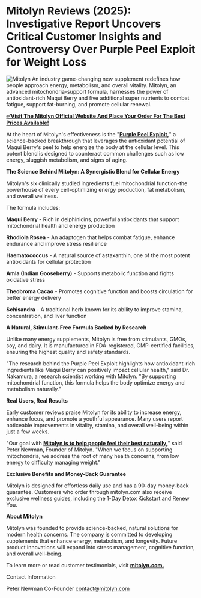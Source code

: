 
# Mitolyn Reviews (2025): Investigative Report Uncovers Critical Customer Insights and Controversy Over Purple Peel Exploit for Weight Loss
![Mitolyn](https://images.deccanherald.com/deccanherald/2025-02-06/z8zu6dmk/Mitolyn.jpg)
An industry game-changing new supplement redefines how people approach energy, metabolism, and overall vitality. Mitolyn, an advanced mitochondria-support formula, harnesses the power of antioxidant-rich Maqui Berry and five additional super nutrients to combat fatigue, support fat-burning, and promote cellular renewal.

**[✅Visit The Mitolyn Official Website And Place Your Order For The Best Prices Available!](https://tinyurl.com/3zttra8v)**

At the heart of Mitolyn's effectiveness is the "**[Purple Peel Exploit](https://tinyurl.com/3zttra8v),**" a science-backed breakthrough that leverages the antioxidant potential of Maqui Berry's peel to help energize the body at the cellular level. This potent blend is designed to counteract common challenges such as low energy, sluggish metabolism, and signs of aging.

**The Science Behind Mitolyn: A Synergistic Blend for Cellular Energy**

Mitolyn's six clinically studied ingredients fuel mitochondrial function-the powerhouse of every cell-optimizing energy production, fat metabolism, and overall wellness.

The formula includes:

**Maqui Berry** - Rich in delphinidins, powerful antioxidants that support mitochondrial health and energy production

**Rhodiola Rosea** - An adaptogen that helps combat fatigue, enhance endurance and improve stress resilience

**Haematococcus** - A natural source of astaxanthin, one of the most potent antioxidants for cellular protection

**Amla (Indian Gooseberry)** - Supports metabolic function and fights oxidative stress

**Theobroma Cacao** - Promotes cognitive function and boosts circulation for better energy delivery

**Schisandra** - A traditional herb known for its ability to improve stamina, concentration, and liver function

**A Natural, Stimulant-Free Formula Backed by Research**

Unlike many energy supplements, Mitolyn is free from stimulants, GMOs, soy, and dairy. It is manufactured in FDA-registered, GMP-certified facilities, ensuring the highest quality and safety standards.

"The research behind the Purple Peel Exploit highlights how antioxidant-rich ingredients like Maqui Berry can positively impact cellular health," said Dr. Nakamura, a research scientist working with Mitolyn. "By supporting mitochondrial function, this formula helps the body optimize energy and metabolism naturally."

**Real Users, Real Results**

Early customer reviews praise Mitolyn for its ability to increase energy, enhance focus, and promote a youthful appearance. Many users report noticeable improvements in vitality, stamina, and overall well-being within just a few weeks.

"Our goal with **[Mitolyn is to help people feel their best naturally,](https://tinyurl.com/3zttra8v)**" said Peter Newman, Founder of Mitolyn. "When we focus on supporting mitochondria, we address the root of many health concerns, from low energy to difficulty managing weight."

**Exclusive Benefits and Money-Back Guarantee**

Mitolyn is designed for effortless daily use and has a 90-day money-back guarantee. Customers who order through mitolyn.com also receive exclusive wellness guides, including the 1-Day Detox Kickstart and Renew You.

**About Mitolyn**

Mitolyn was founded to provide science-backed, natural solutions for modern health concerns. The company is committed to developing supplements that enhance energy, metabolism, and longevity. Future product innovations will expand into stress management, cognitive function, and overall well-being.

To learn more or read customer testimonials, visit **[mitolyn.com.](https://tinyurl.com/3zttra8v)**

Contact Information

Peter Newman
Co-Founder
contact@mitolyn.com

